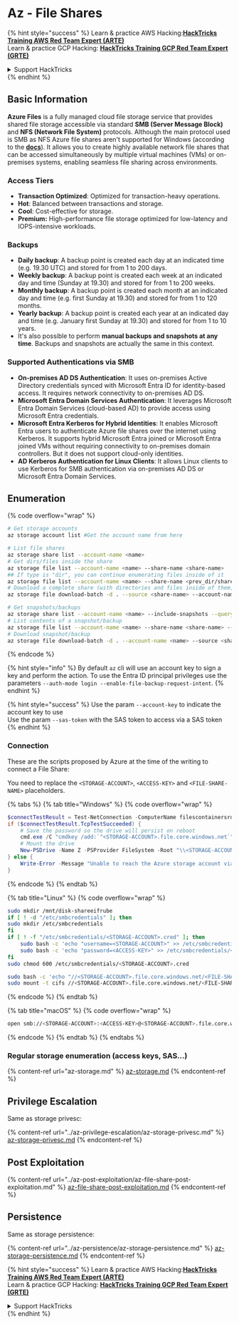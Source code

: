 # Az - File Shares

{% hint style="success" %}
Learn & practice AWS Hacking:<img src="../../../.gitbook/assets/image (1) (1) (1) (1).png" alt="" data-size="line">[**HackTricks Training AWS Red Team Expert (ARTE)**](https://training.hacktricks.xyz/courses/arte)<img src="../../../.gitbook/assets/image (1) (1) (1) (1).png" alt="" data-size="line">\
Learn & practice GCP Hacking: <img src="../../../.gitbook/assets/image (2) (1).png" alt="" data-size="line">[**HackTricks Training GCP Red Team Expert (GRTE)**<img src="../../../.gitbook/assets/image (2) (1).png" alt="" data-size="line">](https://training.hacktricks.xyz/courses/grte)

<details>

<summary>Support HackTricks</summary>

* Check the [**subscription plans**](https://github.com/sponsors/carlospolop)!
* **Join the** 💬 [**Discord group**](https://discord.gg/hRep4RUj7f) or the [**telegram group**](https://t.me/peass) or **follow** us on **Twitter** 🐦 [**@hacktricks\_live**](https://twitter.com/hacktricks_live)**.**
* **Share hacking tricks by submitting PRs to the** [**HackTricks**](https://github.com/carlospolop/hacktricks) and [**HackTricks Cloud**](https://github.com/carlospolop/hacktricks-cloud) github repos.

</details>
{% endhint %}

## Basic Information

**Azure Files** is a fully managed cloud file storage service that provides shared file storage accessible via standard **SMB (Server Message Block)** and **NFS (Network File System)** protocols. Although the main protocol used is SMB as NFS Azure file shares aren't supported for Windows (according to the [**docs**](https://learn.microsoft.com/en-us/azure/storage/files/files-nfs-protocol)). It allows you to create highly available network file shares that can be accessed simultaneously by multiple virtual machines (VMs) or on-premises systems, enabling seamless file sharing across environments.

### Access Tiers

* **Transaction Optimized**: Optimized for transaction-heavy operations.
* **Hot**: Balanced between transactions and storage.
* **Cool**: Cost-effective for storage.
* **Premium:** High-performance file storage optimized for low-latency and IOPS-intensive workloads.

### Backups

* **Daily backup**: A backup point is created each day at an indicated time (e.g. 19.30 UTC) and stored for from 1 to 200 days.
* **Weekly backup**: A backup point is created each week at an indicated day and time (Sunday at 19.30) and stored for from 1 to 200 weeks.
* **Monthly backup**: A backup point is created each month at an indicated day and time (e.g. first Sunday at 19.30) and stored for from 1 to 120 months.
* **Yearly backup**: A backup point is created each year at an indicated day and time (e.g. January first Sunday at 19.30) and stored for from 1 to 10 years.
* It's also possible to perform **manual backups and snapshots at any time**. Backups and snapshots are actually the same in this context.

### Supported Authentications via SMB

* **On-premises AD DS Authentication**: It uses on-premises Active Directory credentials synced with Microsoft Entra ID for identity-based access. It requires network connectivity to on-premises AD DS.
* **Microsoft Entra Domain Services Authentication**: It leverages Microsoft Entra Domain Services (cloud-based AD) to provide access using Microsoft Entra credentials.
* **Microsoft Entra Kerberos for Hybrid Identities**: It enables Microsoft Entra users to authenticate Azure file shares over the internet using Kerberos. It supports hybrid Microsoft Entra joined or Microsoft Entra joined VMs without requiring connectivity to on-premises domain controllers. But it does not support cloud-only identities.
* **AD Kerberos Authentication for Linux Clients**: It allows Linux clients to use Kerberos for SMB authentication via on-premises AD DS or Microsoft Entra Domain Services.

## Enumeration

{% code overflow="wrap" %}
```bash
# Get storage accounts
az storage account list #Get the account name from here

# List file shares
az storage share list --account-name <name>
# Get dirs/files inside the share
az storage file list --account-name <name> --share-name <share-name>
## If type is "dir", you can continue enumerating files inside of it
az storage file list --account-name <name> --share-name <prev_dir/share-name>
# Download a complete share (with directories and files inside of them)
az storage file download-batch -d . --source <share-name> --account-name <name>

# Get snapshots/backups
az storage share list --account-name <name> --include-snapshots --query "[?snapshot != null]"
# List contents of a snapshot/backup
az storage file list --account-name <name> --share-name <share-name> --snapshot <snapshot-version> #e.g. "2024-11-25T11:26:59.0000000Z"
# Download snapshot/backup
az storage file download-batch -d . --account-name <name> --source <share-name> --snapshot <snapshot-version>
```
{% endcode %}

{% hint style="info" %}
By default `az` cli will use an account key to sign a key and perform the action. To use the Entra ID principal privileges use the parameters `--auth-mode login --enable-file-backup-request-intent`.
{% endhint %}

{% hint style="success" %}
Use the param `--account-key` to indicate the account key to use\
Use the param `--sas-token` with the SAS token to access via a SAS token
{% endhint %}

### Connection

These are the scripts proposed by Azure at the time of the writing to connect a File Share:

You need to replace the `<STORAGE-ACCOUNT>`, `<ACCESS-KEY>` and `<FILE-SHARE-NAME>` placeholders.

{% tabs %}
{% tab title="Windows" %}
{% code overflow="wrap" %}
```powershell
$connectTestResult = Test-NetConnection -ComputerName filescontainersrdtfgvhb.file.core.windows.net -Port 445
if ($connectTestResult.TcpTestSucceeded) {
    # Save the password so the drive will persist on reboot
    cmd.exe /C "cmdkey /add:`"<STORAGE-ACCOUNT>.file.core.windows.net`" /user:`"localhost\<STORAGE-ACCOUNT>`" /pass:`"<ACCESS-KEY>`""
    # Mount the drive
    New-PSDrive -Name Z -PSProvider FileSystem -Root "\\<STORAGE-ACCOUNT>.file.core.windows.net\<FILE-SHARE-NAME>" -Persist
} else {
    Write-Error -Message "Unable to reach the Azure storage account via port 445. Check to make sure your organization or ISP is not blocking port 445, or use Azure P2S VPN, Azure S2S VPN, or Express Route to tunnel SMB traffic over a different port."
}
```
{% endcode %}
{% endtab %}

{% tab title="Linux" %}
{% code overflow="wrap" %}
```bash
sudo mkdir /mnt/disk-shareeifrube
if [ ! -d "/etc/smbcredentials" ]; then
sudo mkdir /etc/smbcredentials
fi
if [ ! -f "/etc/smbcredentials/<STORAGE-ACCOUNT>.cred" ]; then
    sudo bash -c 'echo "username=<STORAGE-ACCOUNT>" >> /etc/smbcredentials/<STORAGE-ACCOUNT>.cred'
    sudo bash -c 'echo "password=<ACCESS-KEY>" >> /etc/smbcredentials/<STORAGE-ACCOUNT>.cred'
fi
sudo chmod 600 /etc/smbcredentials/<STORAGE-ACCOUNT>.cred

sudo bash -c 'echo "//<STORAGE-ACCOUNT>.file.core.windows.net/<FILE-SHARE-NAME> /mnt/<FILE-SHARE-NAME> cifs nofail,credentials=/etc/smbcredentials/<STORAGE-ACCOUNT>.cred,dir_mode=0777,file_mode=0777,serverino,nosharesock,actimeo=30" >> /etc/fstab'
sudo mount -t cifs //<STORAGE-ACCOUNT>.file.core.windows.net/<FILE-SHARE-NAME> /mnt/<FILE-SHARE-NAME> -o credentials=/etc/smbcredentials/<STORAGE-ACCOUNT>.cred,dir_mode=0777,file_mode=0777,serverino,nosharesock,actimeo=30
```
{% endcode %}
{% endtab %}

{% tab title="macOS" %}
{% code overflow="wrap" %}
```bash
open smb://<STORAGE-ACCOUNT>:<ACCESS-KEY>@<STORAGE-ACCOUNT>.file.core.windows.net/<FILE-SHARE-NAME>
```
{% endcode %}
{% endtab %}
{% endtabs %}

### Regular storage enumeration (access keys, SAS...)

{% content-ref url="az-storage.md" %}
[az-storage.md](az-storage.md)
{% endcontent-ref %}

## Privilege Escalation

Same as storage privesc:

{% content-ref url="../az-privilege-escalation/az-storage-privesc.md" %}
[az-storage-privesc.md](../az-privilege-escalation/az-storage-privesc.md)
{% endcontent-ref %}

## Post Exploitation

{% content-ref url="../az-post-exploitation/az-file-share-post-exploitation.md" %}
[az-file-share-post-exploitation.md](../az-post-exploitation/az-file-share-post-exploitation.md)
{% endcontent-ref %}

## Persistence

Same as storage persistence:

{% content-ref url="../az-persistence/az-storage-persistence.md" %}
[az-storage-persistence.md](../az-persistence/az-storage-persistence.md)
{% endcontent-ref %}

{% hint style="success" %}
Learn & practice AWS Hacking:<img src="../../../.gitbook/assets/image (1) (1) (1) (1).png" alt="" data-size="line">[**HackTricks Training AWS Red Team Expert (ARTE)**](https://training.hacktricks.xyz/courses/arte)<img src="../../../.gitbook/assets/image (1) (1) (1) (1).png" alt="" data-size="line">\
Learn & practice GCP Hacking: <img src="../../../.gitbook/assets/image (2) (1).png" alt="" data-size="line">[**HackTricks Training GCP Red Team Expert (GRTE)**<img src="../../../.gitbook/assets/image (2) (1).png" alt="" data-size="line">](https://training.hacktricks.xyz/courses/grte)

<details>

<summary>Support HackTricks</summary>

* Check the [**subscription plans**](https://github.com/sponsors/carlospolop)!
* **Join the** 💬 [**Discord group**](https://discord.gg/hRep4RUj7f) or the [**telegram group**](https://t.me/peass) or **follow** us on **Twitter** 🐦 [**@hacktricks\_live**](https://twitter.com/hacktricks_live)**.**
* **Share hacking tricks by submitting PRs to the** [**HackTricks**](https://github.com/carlospolop/hacktricks) and [**HackTricks Cloud**](https://github.com/carlospolop/hacktricks-cloud) github repos.

</details>
{% endhint %}
